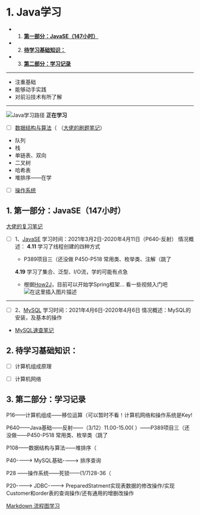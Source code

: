 # 1. Java学习
<!-- vscode-markdown-toc -->
* 1. [ **第一部分：JavaSE（147小时）**](#JavaSE147)
* 2. [ **待学习基础知识：**](#)
* 3. [ **第二部分：学习记录**](#-1)

<!-- vscode-markdown-toc-config
	numbering=true
	autoSave=true
	/vscode-markdown-toc-config -->
<!-- /vscode-markdown-toc -->
*********
 - 注重基础
 - 能够动手实践
 - 对前沿技术有所了解
********

![Java学习路径](https://img-blog.csdnimg.cn/20210406155050851.png?x-oss-process=image/watermark,type_ZmFuZ3poZW5naGVpdGk,shadow_10,text_aHR0cHM6Ly9ibG9nLmNzZG4ubmV0L3FxXzQzMjAwNDk5,size_16,color_FFFFFF,t_70)
**正在学习**
 - [ ] [数据结构与算法](https://www.bilibili.com/video/BV1E4411H73v)（
（[大佬的刷题笔记](https://github.com/youngyangyang04/leetcode-master)）
 - 队列
 - 栈
 - 单链表、双向
 - 二叉树
 - 哈希表
 - 堆排序——在学
 - [ ] [操作系统](https://www.bilibili.com/video/BV1YE411D7nH)

##  1. <a name='JavaSE147'></a> **第一部分：JavaSE（147小时）**

[大佬的复习笔记](https://www.yuque.com/bithachi/study)
 - [ ]  1、[JavaSE](https://www.bilibili.com/video/BV1Kb411W75N)
    学习时间：2021年3月2日-2020年4月11日（P640-反射）
	情况概述：
	**4.11** 学习了线程创建的四种方式
	- P389项目三（还没做
	P450-P518 常用类、枚举类、注解（跳了
	
	**4.19** 学习了集合、泛型、I/O流，学的可能有点急
	- 根据[How2J](https://how2j.cn/)，目前可以开始学Spring框架...
	看一些视频入门吧
	![在这里插入图片描述](https://img-blog.csdnimg.cn/20210406160316974.png?x-oss-process=image/watermark,type_ZmFuZ3poZW5naGVpdGk,shadow_10,text_aHR0cHM6Ly9ibG9nLmNzZG4ubmV0L3FxXzQzMjAwNDk5,size_16,color_FFFFFF,t_70)
*********************
- [ ]  2、[MySQL](https://www.bilibili.com/video/BV1xW411u7ax)
    学习时间：2021年4月6日-2020年4月6日
	情况概述：MySQL的安装，及基本的操作
- [MySQL速查笔记](https://blog.csdn.net/m0_46153949/article/details/107116168)

##  2. <a name=''></a> **待学习基础知识：**

 - [ ] 计算机组成原理
 - [ ] 计算机网络


##  3. <a name='-1'></a> **第二部分：学习记录**

P16——计算机组成——移位运算（可以暂时不看！计算机网络和操作系统是Key!

P640——Java基础——反射——（3/12）11.00-15.00(  ）——P389项目三（还没做——P450-P518 常用类、枚举类（跳了

P108——数据结构与算法——堆排序（

P40----> MySQL基础----> 排序查询

P28 ——操作系统——死锁——(1/7)28-36（

P20----> JDBC----> PreparedStatment实现表数据的修改操作/实现Customer和order表的查询操作/还有通用的增删改操作

[Markdown 流程图学习](https://blog.csdn.net/suoxd123/article/details/84992282)